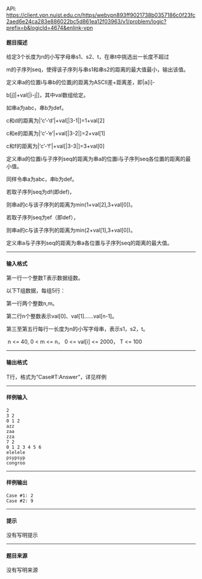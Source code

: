 API: https://client.vpn.nuist.edu.cn/https/webvpn893ff9021738b0357186c0f23fc2aed6e24ca283e886022bc5d861ea12f03963/v1/problem/logic?prefix=b&logicId=4674&enlink-vpn

#### 题目描述

给定3个长度为n的小写字母串s1、s2、t，在串t中挑选出一长度不超过

m的子序列seq，使得该子序列与串s1和串s2的距离的最大值最小，输出该值。

定义串a的位置i与串b的位置j的距离为ASCII差+距离差，即|a\[i\]-

b\[j\]|+val\[|i-j|\]，其中val数组给定。

如串a为abc，串b为def。

c和d的距离为|‘c’-‘d’|+val\[|3-1|\]=1+val\[2\]

c和e的距离为|‘c’-‘e’|+val\[|3-2|\]=2+val\[1\]

c和f的距离为|‘c’-‘f’|+val\[|3-3|\]=3+val\[0\]

定义串a的位置i与子序列seq的距离为串a的位置i与子序列seq各位置的距离的最小值。

同样令串a为abc，串b为def。

若取子序列seq为df(即def)，

则串a的c与该子序列的距离为min(1+val\[2\],3+val\[0\])。

若取子序列seq为ef（即def），

则串a的c与该子序列的距离为min(2+val\[1\],3+val\[0\])。

定义串a与子序列seq的距离为串a各位置与子序列seq的距离的最大值。

---

#### 输入格式

第一行一个整数T表示数据组数。

以下T组数据，每组5行：

第一行两个整数n,m。

第二行n个整数表示val\[0\]、val\[1\]……val\[n-1\]。

第三至第五行每行一长度为n的小写字母串，表示s1，s2，t。

 n <= 40, 0 < m <= n， 0 <= val\[i\] <= 2000， T <= 100

---

#### 输出格式

T行，格式为“Case#T:Answer”，详见样例

---

#### 样例输入
```
2
3 2
0 1 2
azz
zaa
zza
7 2
0 1 2 3 4 5 6
elelele
psypsyp
congroo
```

---

#### 样例输出
```
Case #1: 2
Case #2: 9

```

---

#### 提示

没有写明提示

---

#### 题目来源

没有写明来源